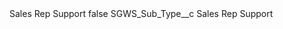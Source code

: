 <?xml version="1.0" encoding="UTF-8"?>
<CustomMetadata xmlns="http://soap.sforce.com/2006/04/metadata" xmlns:xsi="http://www.w3.org/2001/XMLSchema-instance" xmlns:xsd="http://www.w3.org/2001/XMLSchema">
    <label>Sales Rep Support</label>
    <protected>false</protected>
    <values>
        <field>SGWS_Sub_Type__c</field>
        <value xsi:type="xsd:string">Sales Rep Support</value>
    </values>
</CustomMetadata>
